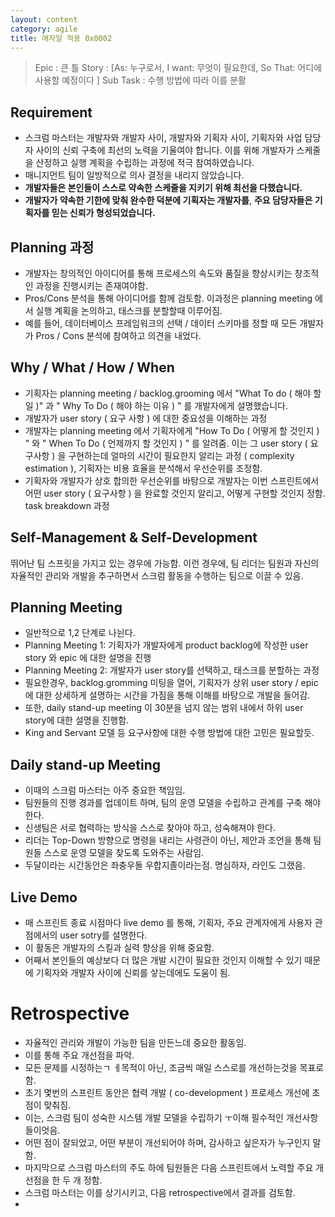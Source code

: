 ```yaml
---
layout: content
category: agile
title: 애자일 적용 0x0002
---
```


> Epic : 큰 틀
> Story : [As: 누구로서, I want: 무엇이 필요한데, So That: 어디에 사용할 예정이다 ]
> Sub Task : 수행 방법에 따라 이를 분활

## Requirement
- 스크럼 마스터는 개발자와 개발자 사이, 개발자와 기획자 사이, 기획자와 사업 담당자 사이의 신뢰 구축에 최선의 노력을 기울여야 합니다.
  이를 위해 개발자가 스케줄을 산정하고 실행 계획을 수립하는 과정에 적극 참여하였습니다.
- 매니지먼트 팀이 일방적으로 의사 결정을 내리지 않았습니다.
- **개발자들은 본인들이 스스로 약속한 스케줄을 지키기 위해 최선을 다했습니다.**
- **개발자가 약속한 기한에 맞춰 완수한 덕분에 기획자는 개발자를**, **주요 담당자들은 기획자를 믿는 신뢰가 형성되었습니다.**



## Planning 과정
- 개발자는 창의적인 아이디어를 통해 프로세스의 속도와 품질을 향상시키는 창조적인 과정을 진행시키는 존재여야함.
- Pros/Cons 분석을 통해 아이디어를 함께 검토함.
  이과정은 planning meeting 에서 실행 계획을 논의하고, 태스크를 분할할때 이루어짐.
- 예를 들어, 데이터베이스 프레임워크의 선택 / 데이터 스키마를 정할 때 모든 개발자가 Pros / Cons 분석에 참여하고 의견을 내었다.


## Why / What / How / When
- 기획자는 planning meeting / backlog.grooming 에서 "What To do ( 해야 할 일 )" 과 " Why To Do ( 해야 하는 이유 ) " 를 개발자에게 설명했습니다.
- 개발자가 user story ( 요구 사항 ) 에 대한 중요성을 이해하는 과정
- 개발자는 planning meeting 에서 기획자에게 "How To Do ( 어떻게 할 것인지 ) " 와 " When To Do ( 언제까지 할 것인지 ) " 를 알려줌.
  이는 그 user story ( 요구사항 ) 을 구현하는데 얼마의 시간이 필요한지 알리는 과정 ( complexity estimation ),
  기획자는 비용 효율을 분석해서 우선순위를 조정함.
- 기획자와 개발자가 상호 합의한 우선순위를 바탕으로 개발자는 이번 스프린트에서 어떤 user story ( 요구사항 ) 을 완료할 것인지 알리고, 어떻게 구현할 것인지 정함.
task breakdown 과정


## Self-Management & Self-Development
뛰어난 팀 스프릿을 가지고 있는 경우에 가능함.
이런 경우에, 팀 리더는 팀원과 자신의 자율적인 관리와 개발을 추구하면서 스크럼 활동을 수행하는 팀으로 이끌 수 있음.


## Planning Meeting
- 일반적으로 1,2 단계로 나뉜다.
- Planning Meeting 1: 기획자가 개발자에게 product backlog에 작성한 user story 와 epic 에 대한 설명을 진행
- Planning Meeting 2: 개발자가 user story를 선택하고, 태스크를 분할하는 과정
- 필요한경우, backlog.gromming 미팅을 열어, 기획자가 상위 user story / epic 에 대한 상세하게 설명하는 시간을 가짐을 통해 이해를 바탕으로 개발을 들어감.
- 또한, daily stand-up meeting 이 30분을 넘지 않는 범위 내에서 하위 user story에 대한 설명을 진행함.
- King and Servant 모델 등 요구사항에 대한 수행 방법에 대한 고민은 필요할듯.


## Daily stand-up Meeting
- 이때의 스크럼 마스터는 아주 중요한 책임임.
- 팀원들의 진행 경과를 업데이트 하며, 팀의 운영 모델을 수립하고 관계를 구축 해야 한다.
- 신생팀은 서로 협력하는 방식을 스스로 찾아야 하고, 성숙해져야 한다.
- 리더는 Top-Down 방향으로 명령을 내리는 사령관이 아닌, 제안과 조언을 통해 팀원들 스스로 운영 모델을 찾도록 도와주는 사람임.
- 두달이라는 시간동안은 좌충우돌 우합지졸이라는점. 명심하자, 라인도 그랬음.



## Live Demo
- 매 스프린트 종료 시점마다 live demo 를 통해, 기획자, 주요 관계자에게 사용자 관점에서의 user sotry를 설명한다.
- 이 활동은 개발자의 스킬과 실력 향상을 위해 중요함.
- 어째서 본인들의 예상보다 더 많은 개발 시간이 필요한 것인지 이해할 수 있기 때문에 기획자와 개발자 사이에 신뢰를 샇는데에도 도움이 됨.


# Retrospective
- 자율적인 관리와 개발이 가능한 팀을 만든느데 중요한 활동임.
- 이를 통해 주요 개선점을 파악.
- 모든 문제를 시정하는ㄱ ㅔ목적이 아닌, 조금씩 매일 스스로를 개선하는것을 목표로 함.
- 초기 몇번의 스프린트 동안은 협력 개발 ( co-development ) 프로세스 개선에 초점이 맞춰짐.
- 이는, 스크럼 팀이 성숙한 시스템 개발 모델을 수립하기 ㅜ이해 필수적인 개선사항들이엇음.
- 어떤 점이 잘되었고, 어떤 부분이 개선되어야 하며, 감사하고 싶은자가 누구인지 말함.
- 마지막으로 스크럼 마스터의 주도 하에 팀원들은 다음 스프린트에서 노력할 주요 개선점을 한 두 개 정함.
- 스크럼 마스터는 이를 상기시키고, 다음 retrospective에서 결과를 검토함.
- 

